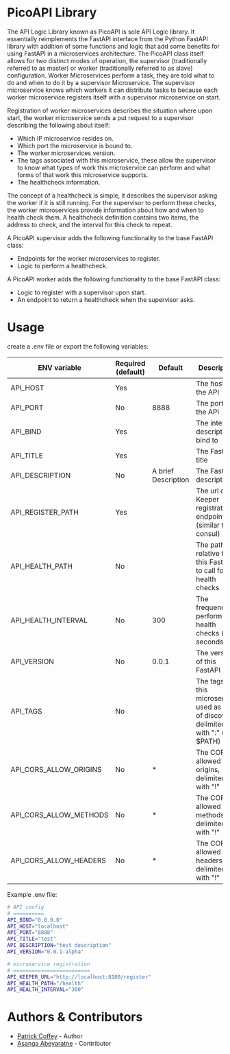 PicoAPI Library
===============

The API Logic Library known as PicoAPI is sole API Logic library. It essentially reimplements the FastAPI interface from the Python FastAPI library with addition of some functions and logic that add some benefits for using FastAPI in a microservices architecture. The PicoAPI class itself allows for two distinct modes of operation, the supervisor (traditionally referred to as master) or worker (traditionally referred to as slave) configuration. Worker Microservices perform a task, they are told what to do and when to do it by a supervisor Microservice. The supervisor microservice knows which workers it can distribute tasks to because each worker microservice registers itself with a supervisor microservice on start.

Registration of worker microservices describes the situation where upon start, the worker microservice sends a put request to a supervisor describing the following about itself:
- Which IP microservice resides on.
- Which port the microservice is bound to.
- The worker microservices version.
- The tags associated with this microservice, these allow the supervisor to know what types of work this microservice can perform and what forms of that work this microservice supports.
- The healthcheck information.

The concept of a healthcheck is simple, it describes the supervisor asking the worker if it is still running. For the supervisor to perform these checks, the worker microservices provide information about how and when to health check them. A healthcheck definition contains two items, the address to check, and the interval for this check to repeat.

A PicoAPI supervisor adds the following functionality to the base FastAPI class:
- Endpoints for the worker microservices to register.
- Logic to perform a healthcheck.

A PicoAPI worker adds the following functionality to the base FastAPI class:
- Logic to register with a supervisor upon start.
- An endpoint to return a healthcheck when the supervisor asks.


Usage
=====

create a .env file or export the following variables:

| ENV variable           	| Required (default) 	| Default             	| Description                                                                                	| Examples                                       	| Implemented 	|
|------------------------	|--------------------	|---------------------	|--------------------------------------------------------------------------------------------	|------------------------------------------------	|-------------	|
| API_HOST               	| Yes                	|                     	| The host of the API                                                                        	| myhost\|123.123.123.123\|localhost\|127.0.0.1  	|             	|
| API_PORT               	| No                 	| 8888                	| The port of the API                                                                        	| 8080                                           	|             	|
| API_BIND               	| Yes                	|                     	| The interface descriptor to bind to                                                        	| 127.0.0.1\|0.0.0.0                             	|             	|
| API_TITLE              	| Yes                	|                     	| The FastAPI title                                                                          	| Example API Name                               	|             	|
| API_DESCRIPTION        	| No                 	| A brief Description 	| The FastAPI description                                                                    	| An Example of a short description about an API 	|             	|
| API_REGISTER_PATH      	| Yes                	|                     	| The url of the Keeper registration endpoint (similar to consul)                            	| http://keeper:8100/register                    	|             	|
| API_HEALTH_PATH        	| No                 	|                     	| The path relative to this FastAPI to call for health checks                                	| /health                                        	|             	|
| API_HEALTH_INTERVAL    	| No                 	| 300                 	| The frequency to perform health checks (in seconds)                                        	| 300                                            	|             	|
| API_VERSION            	| No                 	| 0.0.1               	| The version of this FastAPI                                                                	| 0.0.1-alpha                                    	|             	|
| API_TAGS               	| No                 	|                     	| The tags for this microservice, used as part of discovery, delimited with ":" (like $PATH) 	| servicetag1:servicetag2:servicetag3            	|             	|
| API_CORS_ALLOW_ORIGINS 	| No                 	| *                   	| The CORS allowed origins, delimited with "!"                                               	|                                                	| No          	|
| API_CORS_ALLOW_METHODS 	| No                 	| *                   	| The CORS allowed methods, delimited with "!"                                               	|                                                	| No          	|
| API_CORS_ALLOW_HEADERS 	| No                 	| *                   	| The CORS allowed headers, delimited with "!"                                               	|                                                	| No          	|

Example .env file:

```bash
# API config
# ==========
API_BIND="0.0.0.0"
API_HOST="localhost"
API_PORT="8888"
API_TITLE="test"
API_DESCRIPTION="test description"
API_VERSION="0.0.1-alpha"

# microservice registration
# =========================
API_KEEPER_URL="http://localhost:8100/register"
API_HEALTH_PATH="/health"
API_HEALTH_INTERVAL="300"
```

Authors & Contributors
======================

- [Patrick Coffey](https://github.com/schlerp) - Author
- [Asanga Abeyaratne](https://github.com/asaabey) - Contributor
